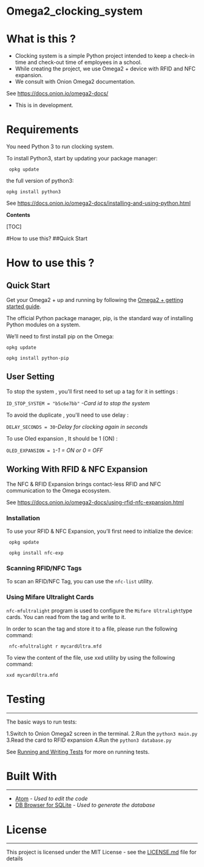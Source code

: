 # Omega2_clocking_system

# What is this ?

- Clocking system is a simple Python project intended to keep a check-in time and check-out time of employees in a school.
- While creating the project, we use Omega2 + device with  RFID and NFC expansion.
- We consult with Onion Omega2 documentation.

See   https://docs.onion.io/omega2-docs/

- This is in development.

# Requirements

You need Python 3 to run clocking system.

To install Python3, start by updating your package manager:

` opkg update`

the full version of python3:

`opkg install python3`

See https://docs.onion.io/omega2-docs/installing-and-using-python.html


**Contents**

[TOC]

#How to use this?
##Quick Start

# How to use this ?


Quick Start
-------------
Get your Omega2 + up and running by following the [Omega2 + getting started guide](https://docs.onion.io/omega2-docs/first-time-setup.html).


The official Python package manager, pip, is the standard way of installing Python modules on a system.

We’ll need to first install pip on the Omega:

`opkg update`

`opkg install python-pip`




User Setting
-------------

To stop the system , you'll first need to set up a tag for it in settings :

`ID_STOP_SYSTEM = "b5c6e7bb"` *-Card id to stop the system*

To avoid the duplicate , you'll need to use delay :

`DELAY_SECONDS = 30`*-Delay for clocking again in seconds*

To use Oled expansion , It should be 1 (ON) :

`OLED_EXPANSION = 1`*-1 = ON or 0 = OFF*






Working With RFID & NFC Expansion
-------------

The NFC & RFID Expansion brings contact-less RFID and NFC communication to the Omega ecosystem.

See  https://docs.onion.io/omega2-docs/using-rfid-nfc-expansion.html




### Installation


To use your RFID & NFC Expansion, you’ll first need to initialize the device:

` opkg update`

` opkg install nfc-exp`


### Scanning RFID/NFC Tags

To scan an RFID/NFC Tag, you can use the `nfc-list` utility.




### Using Mifare Ultralight Cards

`nfc-mfultralight` program is used to configure the ` Mifare Ultralight `type cards. You can read from the tag and write to it.

In order to scan the tag and store it to a file, please run the following command:

` nfc-mfultralight r mycardUltra.mfd`

To view the content of the file, use xxd utility by using the following command:

`xxd mycardUltra.mfd`


# Testing
-------------

The basic ways to run tests:

1.Switch to Onion Omega2 screen in the terminal.
2.Run the `python3 main.py`
3.Read the card to RFID expansion
4.Run the `python3 database.py`

See [Running and Writing Tests](https://devguide.python.org/runtests/) for more on running tests.

# Built With
-------------

- [Atom](https://atom.io) *- Used to edit the code*
- [DB Browser for SQLite](https://sqlitebrowser.org) *- Used to generate the database*

# License
-------------

This project is licensed under the MIT License - see the [LICENSE.md](https://github.com/Panchop10/omega2_clocking_system/blob/test/LICENSE) file for details
